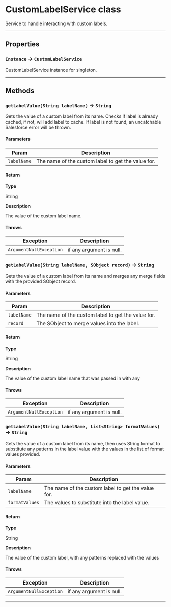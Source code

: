# CustomLabelService class

Service to handle interacting with custom labels.

---
## Properties

### `Instance` → `CustomLabelService`

CustomLabelService instance for singleton.

---
## Methods
### `getLabelValue(String labelName)` → `String`

Gets the value of a custom label from its name. Checks if label is already cached, if not, will add label to cache. If label is not found, an uncatchable Salesforce error will be thrown.

#### Parameters
|Param|Description|
|-----|-----------|
|`labelName` |  The name of the custom label to get the value for. |

#### Return

**Type**

String

**Description**

The value of the custom label name.

#### Throws
|Exception|Description|
|---------|-----------|
|`ArgumentNullException` |  if any argument is null. |

### `getLabelValue(String labelName, SObject record)` → `String`

Gets the value of a custom label from its name and merges any merge fields with the provided SObject record.

#### Parameters
|Param|Description|
|-----|-----------|
|`labelName` |  The name of the custom label to get the value for. |
|`record` |  The SObject to merge values into the label. |

#### Return

**Type**

String

**Description**

The value of the custom label name that was passed in with any

#### Throws
|Exception|Description|
|---------|-----------|
|`ArgumentNullException` |  if any argument is null. |

### `getLabelValue(String labelName, List<String> formatValues)` → `String`

Gets the value of a custom label from its name, then uses String.format to substitute any patterns in the label value with the values in the list of format values provided.

#### Parameters
|Param|Description|
|-----|-----------|
|`labelName` |  The name of the custom label to get the value for. |
|`formatValues` |  The values to substitute into the label value. |

#### Return

**Type**

String

**Description**

The value of the custom label, with any patterns replaced with the values

#### Throws
|Exception|Description|
|---------|-----------|
|`ArgumentNullException` |  if any argument is null. |

---
